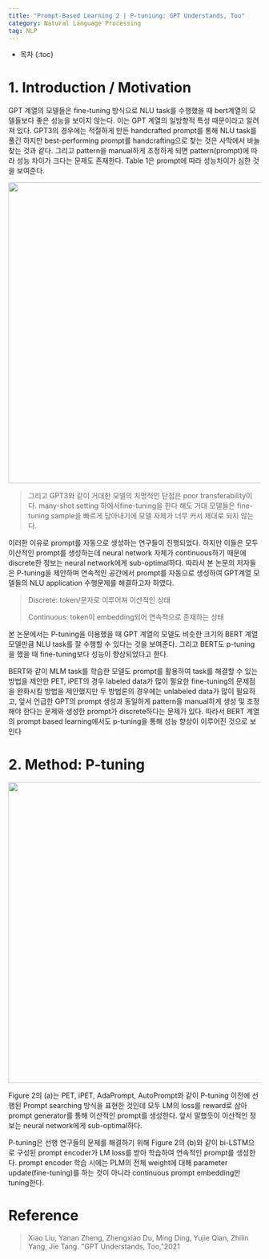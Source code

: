 ```yaml
---
title: "Prompt-Based Learning 2 | P-tuniung: GPT Understands, Too"
category: Natural Language Processing
tag: NLP
---
```








* 목차
{:toc}








# 1. Introduction / Motivation

GPT 계열의 모델들은 fine-tuning 방식으로 NLU task를 수행했을 때 bert계열의 모델들보다 좋은 성능을 보이지 않는다. 이는 GPT 계열의 일방향적 특성 때문이라고 알려져 있다. GPT3의 경우에는 적절하게 만든 handcrafted prompt를 통해 NLU task를 풀긴 하지만 best-performing prompt를 handcrafting으로 찾는 것은 사막에서 바늘 찾는 것과 같다. 그리고 pattern을 manual하게 조정하게 되면 pattern(prompt)에 따라 성능 차이가 크다는 문제도 존재한다. Table 1은 prompt에 따라 성능차이가 심한 것을 보여준다.

<center><img width="600" src="https://user-images.githubusercontent.com/53667002/208833410-9cf5c9e5-f445-4984-811b-54b4a9e66a6b.png"></center>

> 그리고 GPT3와 같이 거대한 모델의 치명적인 단점은 poor transferability이다. many-shot setting 하에서fine-tuning을 한다 해도 거대 모델들은 fine-tuning sample을 빠르게 담아내기에 모델 자체가 너무 커서 제대로 되지 않는다.

이러한 이유로 prompt를 자동으로 생성하는 연구들이 진행되었다. 하지만 이들은 모두 이산적인 prompt를 생성하는데 neural network 자체가 continuous하기 때문에 discrete한 정보는 neural network에게 sub-optimal하다. 따라서 본 논문의 저자들은 P-tuning을 제안하며 연속적인 공간에서 prompt를 자동으로 생성하여 GPT계열 모델들의 NLU application 수행문제를 해결하고자 하였다.

> Discrete: token/문자로 이루어져 이산적인 상태
> 
> Continuous: token이 embedding되어 연속적으로 존재하는 상태

본 논문에서는 P-tuning을 이용했을 때 GPT 계열의 모델도 비슷한 크기의 BERT 계열 모델만큼 NLU task를 잘 수행할 수 있다는 것을 보여준다. 그리고 BERT도 p-tuning을 했을 때 fine-tuning보다 성능이 향상되었다고 한다.

BERT와 같이 MLM task를 학습한 모델도 prompt를 활용하여 task를 해결할 수 있는 방법을 제안한 PET, iPET의 경우 labeled data가 많이 필요한 fine-tuning의 문제점을 완화시킬 방법을 제안했지만 두 방법론의 경우에는 unlabeled data가 많이 필요하고, 앞서 언급한 GPT의 prompt 생성과 동일하게 pattern을 manual하게 생성 및 조정해야 한다는 문제와 생성한 prompt가 discrete하다는 문제가 있다. 따라서 BERT 계열의 prompt based learning에서도 p-tuning을 통해 성능 향상이 이루어진 것으로 보인다

# 2. Method: P-tuning

<center><img width="600" src="https://user-images.githubusercontent.com/53667002/208844126-f58fb9c7-19e4-40c1-9280-7b3091816b86.png"></center>

Figure 2의 (a)는 PET, iPET, AdaPrompt, AutoPrompt와 같이 P-tuning 이전에 선행된 Prompt searching 방식을 표현한 것인데 모두 LM의 loss를 reward로 삼아 prompt generator를 통해 이산적인 prompt를 생성한다. 앞서 말했듯이 이산적인 정보는 neural network에게 sub-optimal하다.

P-tuning은 선행 연구들의 문제를 해결하기 위해 Figure 2의 (b)와 같이 bi-LSTM으로 구성된 prompt encoder가 LM loss를 받아 학습하여 연속적인 prompt를 생성한다.  prompt encoder 학습 시에는 PLM의 전체 weight에 대해 parameter update(fine-tuning)를 하는 것이 아니라 continuous prompt embedding만 tuning한다.



# Reference

> Xiao Liu, Yanan Zheng, Zhengxiao Du, Ming Ding, Yujie Qian, Zhilin Yang, Jie Tang. "GPT Understands, Too,"2021

